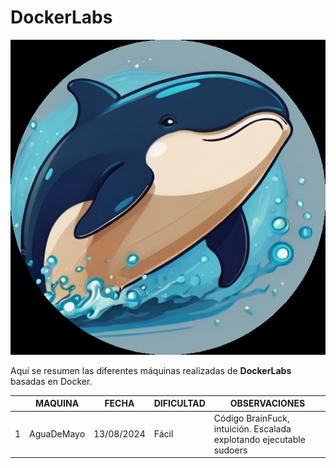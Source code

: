 # DockerLabs

![alt text](image.png)

Aquí se resumen las diferentes máquinas realizadas de **DockerLabs** basadas en Docker.

| | MAQUINA | FECHA | DIFICULTAD | OBSERVACIONES |
| - | ------- | ------- | ------- | ------- |
| 1 | AguaDeMayo | 13/08/2024 | Fácil | Código BrainFuck, intuición. Escalada explotando ejecutable sudoers|

